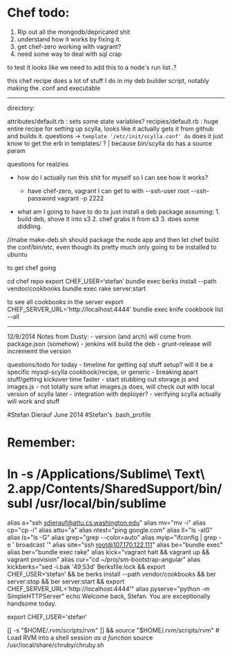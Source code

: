# Chef todo:

1. Rip out all the mongodb/depricated shit
2. understand how it works by fixing it.
3. get chef-zero working with vagrant?
4. need some way to deal with sql crap

to test it looks like we need to add this to a node's run list..?

this chef recipe does a lot of stuff I do in my deb builder script, notably making the .conf and executable


--------
directory:

attributes/default.rb : sets some state variables?
recipies/default.rb : huge entire recipe for setting up scylla, looks like it actually gets it from github and builds it. 
    questions ->
        `template '/etc/init/scylla.conf' do` does it just know to get the erb in templates/ ?
            | because bin/scylla do has a source param


questions for realzies
- how do I actually run this shit for myself so I can see how it works?
    - have chef-zero, vagrant I can get to with --ssh-user root --ssh-password vagrant -p 2222

- what am I going to have to do to just install a deb package
    assuming:
        1. build deb, shove it into s3
        2. chef grabs it from s3
        3. does some diddling.

//mabe make-deb.sh should package the node app and then let chef build the conf/bin/etc, even though its pretty much only going to be installed to ubuntu


to get chef going

cd chef repo
export CHEF_USER=‘stefan’
bundle exec berks install --path vendor/cookbooks
bundle exec rake server:start


to see all cookbooks in the server 
export CHEF_SERVER_URL='http://localhost:4444'
bundle exec knife cookbook list --all  


------------------

12/8/2014
Notes from Dusty:
    - version (and arch) will come from package.json (somehow)
    - jenkins will build the deb
    - grunt-release will incrememt the version

questions/todo for today
    - timeline for getting sql stuff setup? will it be a specific mysql-scylla cookbook/recipe, or generic
    - breaking apart stuff/getting kickover time faster
    - start stubbing out storage.js and images.js
    - not totally sure what images.js does, will check out with local version of scylla later
    - integration with deployer?
    - verifying scylla actually will work and stuff


#Stefan Dierauf June 2014
#Stefan's .bash_profile

# Remember:
# ln -s /Applications/Sublime\ Text\ 2.app/Contents/SharedSupport/bin/subl /usr/local/bin/sublime

alias a="ssh sdierauf@attu.cs.washington.edu"
alias mv="mv -i"
alias cp="cp -i"
alias attu="a"
alias ntest="ping google.com"
alias ll="ls -alG"
alias ls="ls -G"
alias grep="grep --color=auto"
alias myip="ifconfig | grep -e ' broadcast '"
alias site="ssh root@107.170.122.111"
alias be="bundle exec"
alias ber="bundle exec rake"
alias kick="vagrant halt && vagrant up && vagrant provision"
alias cur="cd ~/proj/sm-bootstrap-angular"
alias kickberks="sed -i.bak '49,53d' Berksfile.lock && export CHEF_USER=‘stefan’ && be berks install --path vendor/cookbooks && ber server:stop && ber server:start && export CHEF_SERVER_URL='http://localhost:4444'"
alias pyserve="python -m SimpleHTTPServer"
echo Welcome back, Stefan. You are exceptionally handsome today.

export CHEF_USER='stefan'

[[ -s "$HOME/.rvm/scripts/rvm" ]] && source "$HOME/.rvm/scripts/rvm" # Load RVM into a shell session *as a function*
source /usr/local/share/chruby/chruby.sh

